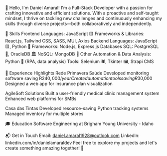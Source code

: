👋 Hello, I'm Daniel Amaral!
I'm a Full-Stack Developer with a passion for crafting innovative and efficient solutions. With a proactive and self-taught mindset, I thrive on tackling new challenges and continuously enhancing my skills through diverse projects—both collaboratively and independently.

🔧 Skills
Frontend
Languages: JavaScript 🟨
Frameworks & Libraries: React.js, Tailwind CSS, SASS, MUI, Axios
Backend
Languages: JavaScript 🟨, Python 🐍
Frameworks: Node.js, Express.js
Databases
SQL: PostgreSQL 🐘, OracleDB 🏛️
NoSQL: MongoDB 🍃
Other
Automation & Data Analysis: Python 🐍 (RPA, data analysis)
Tools: Selenium 🕷️, Tkinter 🖼️, Strapi CMS

🚀 Experience Highlights
Rede Primavera Saúde
Developed monitoring software saving R$240,000/year
Created automation tools saving R$30,000
Designed a web app for insurance plan visualization

AgileSoft Solutions
Built a user-friendly medical clinic management system
Enhanced web platforms for SMBs

Casa das Tintas
Developed resource-saving Python tracking systems
Managed inventory for multiple stores

🎓 Education
Software Engineering at Brigham Young University - Idaho

📬 Get in Touch
Email: daniel.amaral1928@outlook.com
LinkedIn: linkedin.com/in/danielamaraldev
Feel free to explore my projects and let's create something amazing together! 🚀
